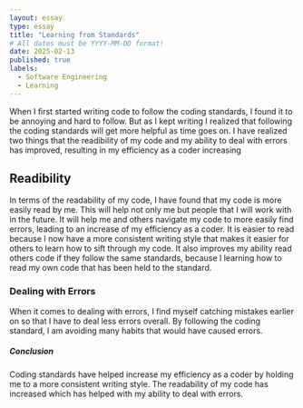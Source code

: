 ```yaml
---
layout: essay
type: essay
title: "Learning from Standards"
# All dates must be YYYY-MM-DD format!
date: 2025-02-13
published: true
labels:
  - Software Engineering
  - Learning
---
```


When I first started writing code to follow the coding standards, I found it to be annoying and hard to follow. But as I kept writing I realized that following the coding standards will get more helpful as time goes on. I have realized two things that the readibility of my code and my ability to deal with errors has improved, resulting in my efficiency as a coder increasing
## Readibility
In terms of the readability of my code, I have found that my code is more easily read by me. This will help not only me but people that I will work with in the future. It will help me and others navigate my code to more easily find errors, leading to an increase of my efficiency as a coder. It is easier to read because I now have a more consistent writing style that makes it easier for others to learn how to sift through my code. It also improves my ability read others code if they follow the same standards, because I learning how to read my own code that has been held to the standard.
### Dealing with Errors
When it comes to dealing with errors, I find myself catching mistakes earlier on so that I have to deal less errors overall. By following the coding standard, I am avoiding many habits that would have caused errors.

##### Conclusion
Coding standards have helped increase my efficiency as a coder by holding me to a more consistent writing style. The readability of my code has increased which has helped with my ability to deal with errors.
